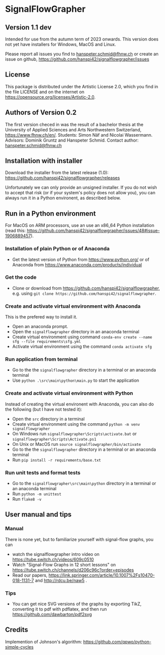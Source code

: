 # SignalFlowGrapher

## Version 1.1 dev

Intended for use from the autumn term of 2023 onwards. This version does not yet have installers for Windows, MacOS and Linux.

Please report all issues you find to hanspeter.schmid@fhnw.ch or create an issue on github, https://github.com/hanspi42/signalflowgrapher/issues

## License
This package is distributed under the Artistic License 2.0, which you find in the file LICENSE and on the internet on https://opensource.org/licenses/Artistic-2.0.

## Authors of Version 0.2
The first version checed in was the result of a bachelor thesis at the University of Applied Sciences and Arts Northwestern Switzerland, https://www.fhnw.ch/en/. Students: Simon Näf and Nicolai Wassermann. Advisors: Dominik Gruntz and Hanspeter Schmid. Contact author: hanspeter.schmid@fhnw.ch

## Installation with installer

Download the installer from the latest release (1.0): https://github.com/hanspi42/signalflowgrapher/releases

Unfortunately we can only provide an unsigned installer. If you do not wish to accept that risk (or if your system's policy does not allow you), you can always run it in a Python environent, as described below.

## Run in a Python environment

For MacOS on ARM processors, use an use an x86_64 Python installation (read this: https://github.com/hanspi42/signalflowgrapher/issues/48#issue-1906889457).

### Installation of plain Python or of Anaconda

- Get the latest version of Python from https://www.python.org/ or of Anaconda from https://www.anaconda.com/products/individual 

### Get the code

- Clone or download from https://github.com/hanspi42/signalflowgrapher, e.g. using `git clone https://github.com/hanspi42/signalflowgrapher`.

### Create and activate virtual environment with Anaconda

This is the prefered way to install it.

- Open an anaconda prompt.
- Open the `signalflowgrapher` directory in an anaconda terminal
- Create virtual environment using command `conda-env create --name sfg --file requirements\sfg.yml`
- Activate virtual environment using the command `conda activate sfg`

### Run application from terminal

- Go to the the `signalflowgrapher` directory in a terminal or an anaconda terminal
- Use `python .\src\main\python\main.py` to start the application

### Create and activate virtual environment with Python

Instead of creating the virtual environent with Anaconda, you can also do the following (but I have not tested it):
- Open the `src` directory in a terminal
- Create virtual environment using the command `python -m venv signalflowgrapher`
- On Windows run `signalflowgrapher\Scripts\activate.bat` or `signalflowgrapher\Scripts\Activate.ps1`
- On Unix or MacOS run `source signalflowgrapher/bin/activate`
- Go to the the `signalflowgrapher` directory in a terminal or an anaconda terminal
- Run `pip install -r requirements/base.txt`

### Run unit tests and format tests

- Go to the `signalflowgrapher\src\main\python` directory in a terminal or an anaconda terminal
- Run `python -m unittest`
- Run `flake8 -v`

## User manual and tips

### Manual
There is none yet, but to familiarize yourself with signal-flow graphs, you can
- watch the signalflowgrapher intro video on https://tube.switch.ch/videos/609c0510
- Watch "Signal-Flow Graphs in 12 short lessons" on https://tube.switch.ch/channels/d206c96c?order=episodes
- Read our papers, https://link.springer.com/article/10.1007%2Fs10470-018-1131-7 and http://rdcu.be/naw5 .

### Tips
- You can get nice SVG versions of the graphs by exporting TikZ, converting it to pdf with pdflatex, and then run https://github.com/dawbarton/pdf2svg

## Credits
Implemention of Johnson's algorithm: https://github.com/qpwo/python-simple-cycles
